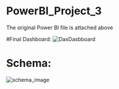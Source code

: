 # PowerBI_Project_3
The original Power BI file is attached above

#Final Dashboard:
![DaxDasbboard](https://github.com/MuhannadYaslam/PowerBI_Project_3/assets/132222576/9c409d35-7b37-4eec-9c60-89fe31166de7)

# Schema:
![schema_image](https://github.com/MuhannadYaslam/PowerBI_Project_3/assets/132222576/d049036f-f964-4bef-8d77-9a77a6c2c1a5)

